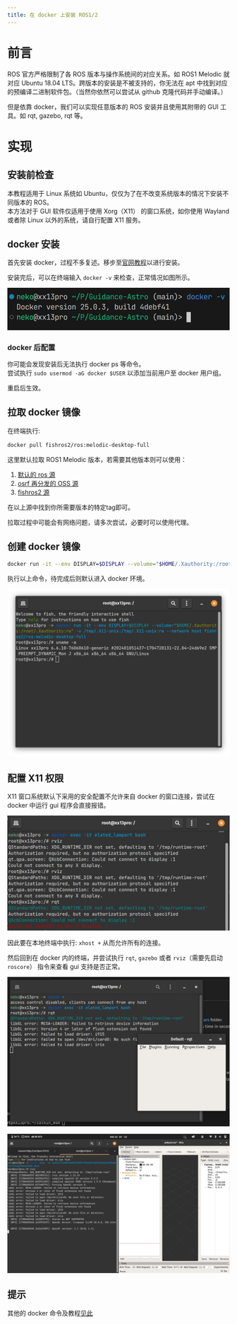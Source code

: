 ```yaml
---
title: 在 docker 上安装 ROS1/2 
---
```


# 前言

ROS 官方严格限制了各 ROS 版本与操作系统间的对应关系。如 ROS1 Melodic 就对应 Ubuntu 18.04 LTS。跨版本的安装是不被支持的，你无法在 apt 中找到对应的预编译二进制软件包。（当然你依然可以尝试从 github 克隆代码并手动编译。）

但是依靠 docker，我们可以实现任意版本的 ROS 安装并且使用其附带的 GUI 工具。如 rqt, gazebo, rqt 等。

# 实现

## 安装前检查

本教程适用于 Linux 系统如 Ubuntu，仅仅为了在不改变系统版本的情况下安装不同版本的 ROS。  
本方法对于 GUI 软件仅适用于使用 Xorg（X11） 的窗口系统，如你使用 Wayland 或者除 Linux 以外的系统，请自行配置 X11 服务。

## docker 安装

首先安装 docker，过程不多复述。移步至[官网教程](https://docs.docker.com/desktop/install/linux-install/)以进行安装。

安装完后，可以在终端输入 `docker -v` 来检查，正常情况如图所示。

![docker-version](../../../assets/images/docker-ros-installing/docker-version.png)

### docker 后配置

你可能会发现安装后无法执行 docker ps 等命令。  
尝试执行 `sudo usermod -aG docker $USER` 以添加当前用户至 docker 用户组。  

重启后生效。

## 拉取 docker 镜像

在终端执行:

```bash
docker pull fishros2/ros:melodic-desktop-full
```

这里默认拉取 ROS1 Melodic 版本，若需要其他版本则可以使用：

1. [默认的 ros 源](https://hub.docker.com/_/ros/tags)
2. [osrf 再分发的 OSS 源](https://hub.docker.com/r/osrf/ros/tags)
3. [fishros2 源](https://hub.docker.com/r/fishros2/ros/tags)

在以上源中找到你所需要版本的特定tag即可。

拉取过程中可能会有网络问题，请多次尝试，必要时可以使用代理。

## 创建 docker 镜像

```bash
docker run -it --env DISPLAY=$DISPLAY --volume="$HOME/.Xauthority:/root/.Xauthority:rw" -v /tmp/.X11-unix:/tmp/.X11-unix:rw --network host fishros2/ros:melodic-desktop-full
```

执行以上命令，待完成后则默认进入 docker 环境。

![docker-terminal](../../../assets/images/docker-ros-installing/docker-terminal.png)

## 配置 X11 权限

X11 窗口系统默认下采用的安全配置不允许来自 docker 的窗口连接，尝试在 docker 中运行 gui 程序会直接报错。

![cant_connect](../../../assets/images/docker-ros-installing/cant_connect.png)

因此要在本地终端中执行: `xhost +` 从而允许所有的连接。

然后回到在 docker 内的终端，并尝试执行 `rqt`, `gazebo` 或者 `rviz`（需要先启动 `roscore`） 指令来查看 gui 支持是否正常。

![rqt_start](../../../assets/images/docker-ros-installing/rqt_start.png)

![d-r](../../../assets/images/docker-ros-installing/docker-rviz.png)

## 提示

其他的 docker 命令及教程[见此](https://www.runoob.com/docker/docker-container-usage.html)